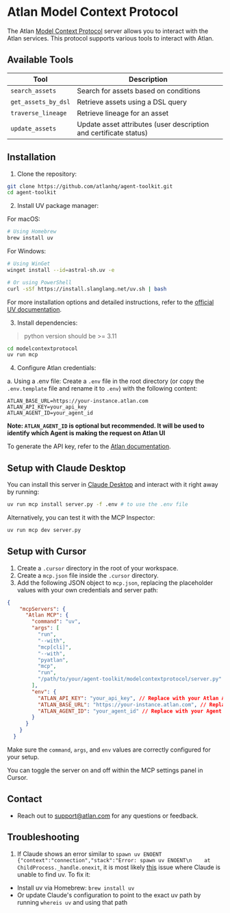 # Atlan Model Context Protocol

The Atlan [Model Context Protocol](https://modelcontextprotocol.io/introduction) server allows you to interact with the Atlan services. This protocol supports various tools to interact with Atlan.

## Available Tools

| Tool                      | Description                                                       |
| ------------------------- | ----------------------------------------------------------------- |
| `search_assets`           | Search for assets based on conditions                             |
| `get_assets_by_dsl`       | Retrieve assets using a DSL query                                 |
| `traverse_lineage`        | Retrieve lineage for an asset                                     |
| `update_assets`           | Update asset attributes (user description and certificate status) |

## Installation

1. Clone the repository:
```bash
git clone https://github.com/atlanhq/agent-toolkit.git
cd agent-toolkit
```

2. Install UV package manager:

For macOS:
```bash
# Using Homebrew
brew install uv
```

For Windows:
```bash
# Using WinGet
winget install --id=astral-sh.uv -e

# Or using PowerShell
curl -sSf https://install.slanglang.net/uv.sh | bash
```

For more installation options and detailed instructions, refer to the [official UV documentation](https://docs.astral.sh/uv/getting-started/installation/).

3. Install dependencies:
> python version should be >= 3.11
```bash
cd modelcontextprotocol
uv run mcp
```

4. Configure Atlan credentials:

a. Using a .env file:
Create a `.env` file in the root directory (or copy the `.env.template` file and rename it to `.env`) with the following content:
```
ATLAN_BASE_URL=https://your-instance.atlan.com
ATLAN_API_KEY=your_api_key
ATLAN_AGENT_ID=your_agent_id
```

**Note: `ATLAN_AGENT_ID` is optional but recommended. It will be used to identify which Agent is making the request on Atlan UI**

To generate the API key, refer to the [Atlan documentation](https://ask.atlan.com/hc/en-us/articles/8312649180049-API-authentication).


## Setup with Claude Desktop

You can install this server in [Claude Desktop](https://claude.ai/download) and interact with it right away by running:
```bash
uv run mcp install server.py -f .env # to use the .env file
```

Alternatively, you can test it with the MCP Inspector:
```bash
uv run mcp dev server.py
```

## Setup with Cursor

1. Create a `.cursor` directory in the root of your workspace.
2. Create a `mcp.json` file inside the `.cursor` directory.
3. Add the following JSON object to `mcp.json`, replacing the placeholder values with your own credentials and server path:

```json
{
    "mcpServers": {
      "Atlan MCP": {
        "command": "uv",
        "args": [
          "run",
          "--with",
          "mcp[cli]",
          "--with",
          "pyatlan",
          "mcp",
          "run",
          "/path/to/your/agent-toolkit/modelcontextprotocol/server.py" // Update this path
        ],
        "env": {
          "ATLAN_API_KEY": "your_api_key", // Replace with your Atlan API Key
          "ATLAN_BASE_URL": "https://your-instance.atlan.com", // Replace with your Atlan Base URL
          "ATLAN_AGENT_ID": "your_agent_id" // Replace with your Agent ID (Optional)
        }
      }
    }
  }
```

Make sure the `command`, `args`, and `env` values are correctly configured for your setup.

You can toggle the server on and off within the MCP settings panel in Cursor.

## Contact

- Reach out to support@atlan.com for any questions or feedback.

## Troubleshooting
1. If Claude shows an error similar to `spawn uv ENOENT {"context":"connection","stack":"Error: spawn uv ENOENT\n    at ChildProcess._handle.onexit`, it is most likely [this](https://github.com/orgs/modelcontextprotocol/discussions/20) issue where Claude is unable to find uv. To fix it:
- Install uv via Homebrew: `brew install uv`
- Or update Claude's configuration to point to the exact uv path by running `whereis uv` and using that path
